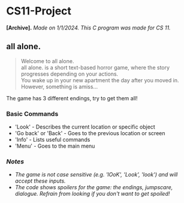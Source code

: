 # CS11-Project
**[Archive].** *Made on 1/1/2024. This C program was made for CS 11.*

## all alone.
> Welcome to all alone.<br>
> all alone. is a short text-based horror game, where the story progresses depending on your actions.<br>
> You wake up in your new apartment the day after you moved in. However, something is amiss...<br>

The game has 3 different endings, try to get them all!


### Basic Commands
- 'Look' - Describes the current location or specific object
- 'Go back' or 'Back' - Goes to the previous location or screen
- 'Info' - Lists useful commands
- 'Menu' - Goes to the main menu

### *Notes*
- *The game is not case sensitive (e.g. 'lOoK', 'Look', 'look') and will accept these inputs.*
- *The code shows spoilers for the game: the endings, jumpscare, dialogue. Refrain from looking if you don't want to get spoiled!*